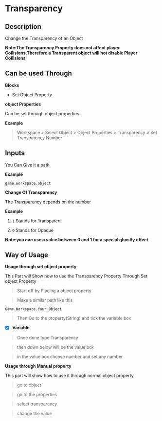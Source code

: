 
# Transparency

## Description

Change the Transparency of an Object

**Note:The Transparency Property does not affect player Collisions,Therefore a Transparent object will not disable Player Collisions**

## Can be used Through 

**Blocks**

- Set Object Property

**object Properties**

Can be set through object properties

**Example**

> Workspace > Select Object > Object Properties > Transparency > Set Transparency Number

## Inputs

You Can Give it a path
          
**Example**

`game.workspace.object`

**Change Of Transparency**

The Transparency depends on the number

**Example**

1. `1` Stands for Transparent
  
2. `0` Stands for Opaque

**Note:you can use a value between 0 and 1 for a special ghostly effect**

## Way of Usage

**Usage through set object property**

This Part will Show how to use the Transparency Property Through Set object Property

>Start off by Placing a object property

>Make a similar path like this

`Game.Workspace.Your_Object`

>Then Go to the property(String) and tick the variable box

- [x] **Variable**

>Once done type Transparency

>then down below will be the value box

>in the value box choose number and set any number

**Usage through Manual property**

This part will show how to use it through normal object property

>go to object

>go to the properties

>select transparency

>change the value
